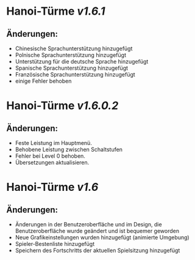 # **Hanoi-Türme** *v1.6.1*

## Änderungen:
- Chinesische Sprachunterstützung hinzugefügt
- Polnische Sprachunterstützung hinzugefügt
- Unterstützung für die deutsche Sprache hinzugefügt
- Spanische Sprachunterstützung hinzugefügt
- Französische Sprachunterstützung hinzugefügt
- einige Fehler behoben

# **Hanoi-Türme** *v1.6.0.2*

## Änderungen:
- Feste Leistung im Hauptmenü.
- Behobene Leistung zwischen Schaltstufen
- Fehler bei Level 0 behoben.
- Übersetzungen aktualisieren. 

# **Hanoi-Türme** *v1.6*

## Änderungen:
- Änderungen in der Benutzeroberfläche und im Design, die Benutzeroberfläche wurde geändert und ist bequemer geworden
- Neue Grafikeinstellungen wurden hinzugefügt (animierte Umgebung)
- Spieler-Bestenliste hinzugefügt
- Speichern des Fortschritts der aktuellen Spielsitzung hinzugefügt